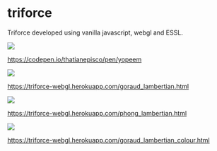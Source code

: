 # triforce

Triforce developed using vanilla javascript, webgl and ESSL.

<img src="https://triforce-webgl.herokuapp.com/triforce.jpg"/>

https://codepen.io/thatianepisco/pen/yopeem



<img src="https://triforce-webgl.herokuapp.com/goraud_lambertian.jpg"/>

https://triforce-webgl.herokuapp.com/goraud_lambertian.html




<img src="https://triforce-webgl.herokuapp.com/phong_lambertian.jpg"/>

https://triforce-webgl.herokuapp.com/phong_lambertian.html



<img src="https://triforce-webgl.herokuapp.com/goraud_lambertian_colour.jpg"/>

https://triforce-webgl.herokuapp.com/goraud_lambertian_colour.html